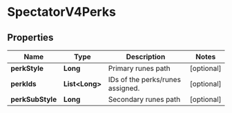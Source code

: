 
# SpectatorV4Perks

## Properties
Name | Type | Description | Notes
------------ | ------------- | ------------- | -------------
**perkStyle** | **Long** | Primary runes path |  [optional]
**perkIds** | **List&lt;Long&gt;** | IDs of the perks/runes assigned. |  [optional]
**perkSubStyle** | **Long** | Secondary runes path |  [optional]




